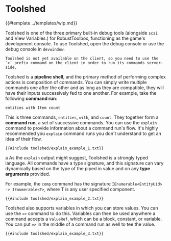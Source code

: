 # Toolshed

{{#template ../templates/wip.md}}

Toolshed is one of the three primary built-in debug tools (alongside `scsi` and View Variables.) for RobustToolbox, functioning as the game's development console. To use Toolshed, open the debug console or use the debug console in `devwindow`.

```admonish warning
Toolshed is not yet available on the client, so you need to use the `>` prefix command on the client in order to run its commands server-side.
```

Toolshed is a **pipeline shell**, and the primary method of performing complex actions is composition of commands. You can simply write multiple commands one after the other and as long as they are compatible, they will have their inputs successively fed to one another. For example, take the following **command run**:

```
entities with Item count
```

This is three commands, `entities`, `with`, and `count`. They together form a **command run**, a set of successive commands. You can use the `explain` command to provide information about a command run's flow. It's highly recommended you `explain` command runs you don't understand to get an idea of their flow.

```
{{#include toolshed/explain_example_1.txt}}
```
a
As the `explain` output might suggest, Toolshed is a strongly typed language. All commands have a type signature, and this signature can vary dynamically based on the type of the piped in value and on any **type arguments** provided.

For example, the `comp` command has the signature `IEnumerable<EntityUid> -> IEnumerable<T>`, where T is any user specified component.

```
{{#include toolshed/explain_example_2.txt}}
```

Toolshed also supports variables in which you can store values. You can use the `=>` command to do this. Variables can then be used anywhere a command accepts a `ValueRef`, which can be a block, constant, or variable. You can put `=>` in the middle of a command run as well to tee the value.
```
{{#include toolshed/explain_example_3.txt}}
```
